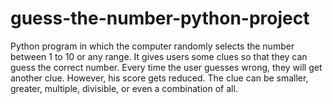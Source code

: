 # guess-the-number-python-project

Python program in which the computer randomly selects the number between 1 to 10 or any range. It gives users some clues so that they can guess the correct number. Every time the user guesses wrong, they will get another clue. However, his score gets reduced. The clue can be smaller, greater, multiple, divisible, or even a combination of all.
